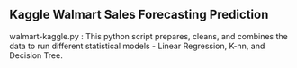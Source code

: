 ## Kaggle Walmart Sales Forecasting Prediction

walmart-kaggle.py : This python script prepares, cleans, and combines the data to run different 
statistical models - Linear Regression, K-nn, and Decision Tree.
